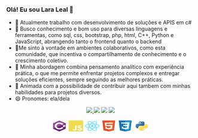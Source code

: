 ### Olá! Eu sou Lara Leal 👋

- 🔭 Atualmente trabalho com desenvolvimento de soluções e APIS em c#
- 🌱 Busco conhecimento e bom uso para diversas linguagens e ferramentas, como sql, css, bootstrap, php, html, C++, Python e JavaScript, abrangendo tanto o frontend quanto o backend
- 👯Me sinto à vontade em ambientes colaborativos, como esta comunidade, que incentiva o compartilhamento de conhecimento e o crescimento coletivo. 
- 🤔 Minha abordagem combina pensamento analítico com experiência prática, o que me permite enfrentar projetos complexos e entregar soluções eficientes, sempre seguindo as melhores práticas.
- 💬 Animada com a possibilidade de contribuir aqui tambem com minhas habilidades para projetos diversos.
- 😄 Pronomes: ela/dela

<div align="center">
  <a href=https://api.whatsapp.com/send?phone=+5541991640451><img src=https://img.shields.io/badge/WhatsApp-25D366?style=for-the-badge&logo=whatsapp&logoColor=white>
  <a href="https://instagram.com/laraveleal" target="_blank"><img src="https://img.shields.io/badge/-Instagram-%23E4405F?style=for-the-badge&logo=instagram&logoColor=white" target="_blank"></a>
  <a href = "mailto:leal3work@gmail.com"><img src="https://img.shields.io/badge/-Gmail-%23333?style=for-the-badge&logo=gmail&logoColor=white" target="_blank"></a>
  <a href="https://www.linkedin.com/in/lara-veronica-leal-2a358020b" target="_blank"><img src="https://img.shields.io/badge/-LinkedIn-%230077B5?style=for-the-badge&logo=linkedin&logoColor=white" target="_blank"></a> 
</div>

  <div align="center" style="display: inline_block"><br>
  <img align="center" alt="Lara-Csharp" height="30" width="40" src="https://raw.githubusercontent.com/devicons/devicon/master/icons/csharp/csharp-original.svg">
  <img align="center" alt="Lara-Js" height="30" width="40" src="https://raw.githubusercontent.com/devicons/devicon/master/icons/javascript/javascript-plain.svg">
  <img align="center" alt="Lara-React" height="30" width="40" src="https://raw.githubusercontent.com/devicons/devicon/master/icons/react/react-original.svg">
  <img align="center" alt="Lara-HTML" height="30" width="40" src="https://raw.githubusercontent.com/devicons/devicon/master/icons/html5/html5-original.svg">
  <img align="center" alt="Lara-CSS" height="30" width="40" src="https://raw.githubusercontent.com/devicons/devicon/master/icons/css3/css3-original.svg">
  <img align="center" alt="Lara-Python" height="30" width="40" src="https://raw.githubusercontent.com/devicons/devicon/master/icons/python/python-original.svg">
</div>
<!--
  ##
  
<div align="center">
  <a href="https://github.com/LaraLeals2">
  <img height="180em" src="https://github-readme-stats.vercel.app/api?username=LaraLeals2&show_icons=true&theme=dracula&include_all_commits=true&count_private=true"/>
  <img height="180em" src="https://github-readme-stats.vercel.app/api/top-langs/?username=LaraLeals2&layout=compact&langs_count=7&theme=dracula"/> </div> 
  
   ![Snake animation](https://github.com/LaraLeals2/LaraLeals2/blob/output/github-contribution-grid-snake.svg)
    
  ##
  -->
